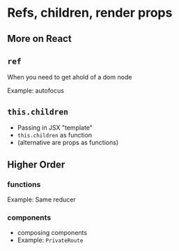 Refs, children, render props
===

## More on React

## `ref`

When you need to get ahold of a dom node

Example: autofocus

## `this.children`

* Passing in JSX "template"
* `this.children` as function
* (alternative are props as functions)

## Higher Order

### functions

Example: Same reducer

### components

* composing components
* Example: `PrivateRoute`